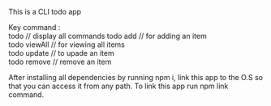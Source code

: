 This is a CLI todo app 

Key command : <br/>
    todo // display all commands
    todo add <item> // for adding an item <br/>
    todo viewAll // for viewing all items <br/>
    todo update <oldItem> <newItem> // to upade an item <br/>
    todo remove <item> // remove an item <br/>

After installing all dependencies by running npm i, link this app to the O.S so that you can access it from any path. To link this app run npm link command.

